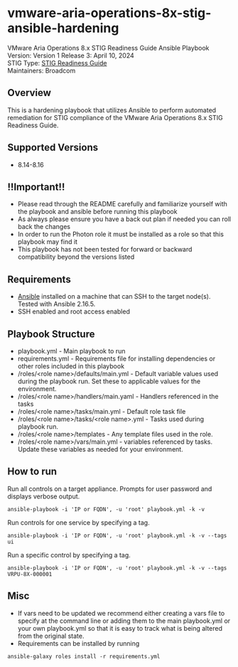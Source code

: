 # vmware-aria-operations-8x-stig-ansible-hardening
VMware Aria Operations 8.x STIG Readiness Guide Ansible Playbook  
Version: Version 1 Release 3: April 10, 2024    
STIG Type: [STIG Readiness Guide](https://confluence.eng.vmware.com/pages/viewpage.action?pageId=1231779155)  
Maintainers: Broadcom 

## Overview
This is a hardening playbook that utilizes Ansible to perform automated remediation for STIG compliance of the VMware Aria Operations 8.x STIG Readiness Guide. 

## Supported Versions
- 8.14-8.16

## !!Important!!
- Please read through the README carefully and familiarize yourself with the playbook and ansible before running this playbook
- As always please ensure you have a back out plan if needed you can roll back the changes
- In order to run the Photon role it must be installed as a role so that this playbook may find it
- This playbook has not been tested for forward or backward compatibility beyond the versions listed 

## Requirements
- [Ansible](https://docs.ansible.com/ansible/latest/installation_guide/index.html) installed on a machine that can SSH to the target node(s).  Tested with Ansible 2.16.5.
- SSH enabled and root access enabled

## Playbook Structure
- playbook.yml - Main playbook to run
- requirements.yml - Requirements file for installing dependencies or other roles included in this playbook
- /roles/\<role name>/defaults/main.yml - Default variable values used during the playbook run. Set these to applicable values for the environment.
- /roles/\<role name>/handlers/main.yaml - Handlers referenced in the tasks
- /roles/\<role name>/tasks/main.yml - Default role task file
- /roles/\<role name>/tasks/\<role name>.yml - Tasks used during playbook run.
- /roles/\<role name>/templates - Any template files used in the role.
- /roles/\<role name>/vars/main.yml - variables referenced by tasks.  Update these variables as needed for your environment.

## How to run

Run all controls on a target appliance. Prompts for user password and displays verbose output.
```
ansible-playbook -i 'IP or FQDN', -u 'root' playbook.yml -k -v
```
Run controls for one service by specifying a tag.  
```
ansible-playbook -i 'IP or FQDN', -u 'root' playbook.yml -k -v --tags ui
```
Run a specific control by specifying a tag.  
```
ansible-playbook -i 'IP or FQDN', -u 'root' playbook.yml -k -v --tags VRPU-8X-000001
```

## Misc
- If vars need to be updated we recommend either creating a vars file to specify at the command line or adding them to the main playbook.yml or your own playbook.yml so that it is easy to track what is being altered from the original state.  
- Requirements can be installed by running
```
ansible-galaxy roles install -r requirements.yml
```